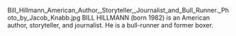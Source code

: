 Bill_Hillmann_American_Author,_Storyteller,_Journalist_and_Bull_Runner._Photo_by_Jacob_Knabb.jpg BILL HILLMANN (born 1982) is an American author, storyteller, and journalist. He is a bull-runner and former boxer.
